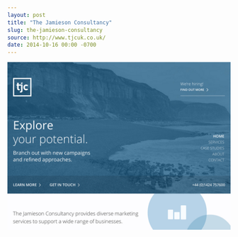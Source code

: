 ```yaml
---
layout: post
title: "The Jamieson Consultancy"
slug: the-jamieson-consultancy
source: http://www.tjcuk.co.uk/
date: 2014-10-16 00:00 -0700
---
```


<img src="/screenshots/the-jamieson-consultancy.jpg">